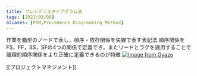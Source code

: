 ```yaml
---
title: プレシデンスダイアグラム法
tags: [2023/02/08]
aliases: [PDM,Precedence Diagramming Method]
---
```

作業を箱型のノードで表し，順序・依存関係を矢線で表す表記法
順序関係をFS，FF，SS，SFの4つの関係で定義でき，またリードとラグを適用することで論理的順序関係をより正確に定義できるのが特徴
[![Image from Gyazo](https://i.gyazo.com/c1ec08b570dfa0369790f9cd5d9291ff.png)](https://gyazo.com/c1ec08b570dfa0369790f9cd5d9291ff)

[[プロジェクトマネジメント]]